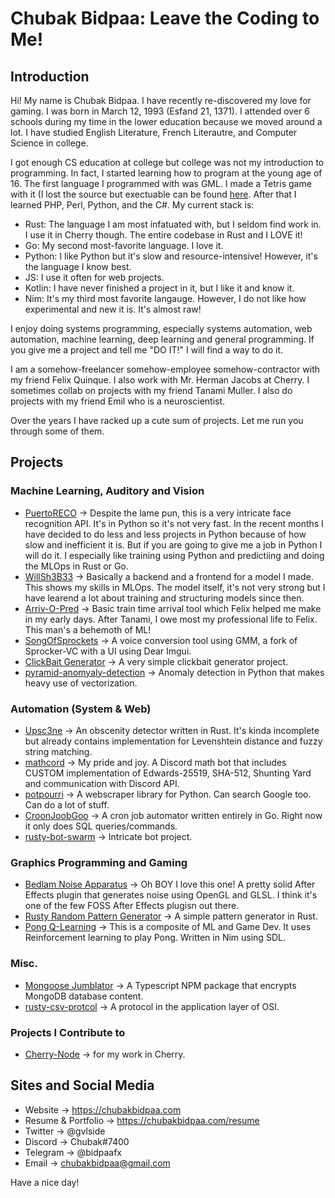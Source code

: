 # Chubak Bidpaa: Leave the Coding to Me!

## Introduction

Hi! My name is Chubak Bidpaa. I have recently re-discovered my love for gaming. I was born in March 12, 1993 (Esfand 21, 1371). I attended over 6 schools during my time in the lower education because we moved around a lot. I have studied English Literature, French Literautre, and Computer Science in college. 

I got enough CS education at college but college was not my introduction to programming. In fact, I started learning how to program at the young age of 16. The first language I programmed with was GML. I made a Tetris game with it (I lost the source but exectuable can be found [here](http://drive.google.com/uc?id=1tiJwc8e0pNVODyk4CvkTIkNu7SqpwNcR). After that I learned PHP, Perl, Python, and the C#. My current stack is:

* Rust: The language I am most infatuated with, but I seldom find work in. I use it in Cherry though. The entire codebase in Rust and I LOVE it!
* Go: My second most-favorite language. I love it.
* Python: I like Python but it's slow and resource-intensive! However, it's the language I know best.
* JS: I use it often for web projects.
* Kotlin: I have never finished a project in it, but I like it and know it.
* Nim: It's my third most favorite langauge. However, I do not like how experimental and new it is. It's almost raw!

I enjoy doing systems programming, especially systems automation, web automation, machine learning, deep learning and general programming. If you give me a project and tell me "DO IT!" I will find a way to do it. 

I am a somehow-freelancer somehow-employee somehow-contractor with my friend Felix Quinque. I also work with Mr. Herman Jacobs at Cherry. I sometimes collab on projects with my friend Tanami Muller. I also do projects with my friend Emil who is a neuroscientist. 

Over the years I have racked up a cute sum of projects. Let me run you through some of them.

## Projects

### Machine Learning, Auditory and Vision

* [PuertoRECO](https://github.com/Chubek/PuertoRECO) -> Despite the lame pun, this is a very intricate face recognition API. It's in Python so it's not very fast. In the recent months I have decided to do less and less projects in Python because of how slow and inefficient it is. But if you are going to give me a job in Python I will do it. I especially like training using Python and predictiing and doing the MLOps in Rust or Go.
* [WillSh3B33](https://github.com/Chubek/will-sh3-b33) -> Basically a backend and a frontend for a model I made. This shows my skills in MLOps. The model itself, it's not very strong but I have learend a lot about training and structuring models since then.
* [Arriv-O-Pred](https://github.com/Chubek/Arriv-O-Pred) -> Basic train time arrival tool which Felix helped me make in my early days. After Tanami, I owe most my professional life to Felix. This man's a behemoth of ML!
* [SongOfSprockets](https://github.com/Chubek/SongOfTheSprockets) -> A voice conversion tool using GMM, a fork of Sprocker-VC with a UI using Dear Imgui.
* [ClickBait Generator](https://github.com/Chubek/clickbait-generator) -> A very simple clickbait generator project.
* [pyramid-anomyaly-detection](https://github.com/Chubek/pyramid-anomally-detection) -> Anomaly detection in Python that makes heavy use of vectorization.

### Automation (System & Web)
* [Upsc3ne](https://github.com/Chubek/upsc3ne) -> An obscenity detector written in Rust. It's kinda incomplete but already contains implementation for Levenshtein distance and fuzzy string matching.
* [mathcord](https://github.com/Chubek/mathcord) -> My pride and joy. A Discord math bot that includes CUSTOM implementation of Edwards-25519, SHA-512, Shunting Yard and communication with Discord API.
* [potpourri](https://github.com/Chubek/potpourri) -> A webscraper library for Python. Can search Google too. Can do a lot of stuff.
* [CroonJoobGoo](https://github.com/Chubek/CroonJoobGoo) -> A cron job automator written entirely in Go. Right now it only does SQL queries/commands.
* [rusty-bot-swarm](https://github.com/Chubek/rusty-bot-swarm) -> Intricate bot project.

### Graphics Programming and Gaming

* [Bedlam Noise Apparatus](https://github.com/Chubek/Bedlam-Noise-Apparatus) -> Oh BOY I love this one! A pretty solid After Effects plugin that generates noise using OpenGL and GLSL. I think it's one of the few FOSS After Effects plugisn out there. 
* [Rusty Random Pattern Generator](https://github.com/Chubek/rusty-random-pattern-generator) -> A simple pattern generator in Rust.
* [Pong Q-Learning](https://github.com/Chubek/pong-q-learning-nim) -> This is a composite of ML and Game Dev. It uses Reinforcement learning to play Pong. Written in Nim using SDL.


### Misc.

* [Mongoose Jumblator](https://github.com/Chubek/mongoose-jumblator) -> A Typescript NPM package that encrypts MongoDB database content. 
* [rusty-csv-protcol](https://github.com/Chubek/rusty-csv-protocol) -> A protocol in the application layer of OSI.

### Projects I Contribute to
* [Cherry-Node](https://github.com/CherryNetwork/Cherry-Node) -> for my work in Cherry.


## Sites and Social Media

* Website -> https://chubakbidpaa.com
* Resume & Portfolio -> https://chubakbidpaa.com/resume
* Twitter -> @gvlside
* Discord -> Chubak#7400
* Telegram -> @bidpaafx
* Email -> chubakbidpaa@gmail.com


Have a nice day!

